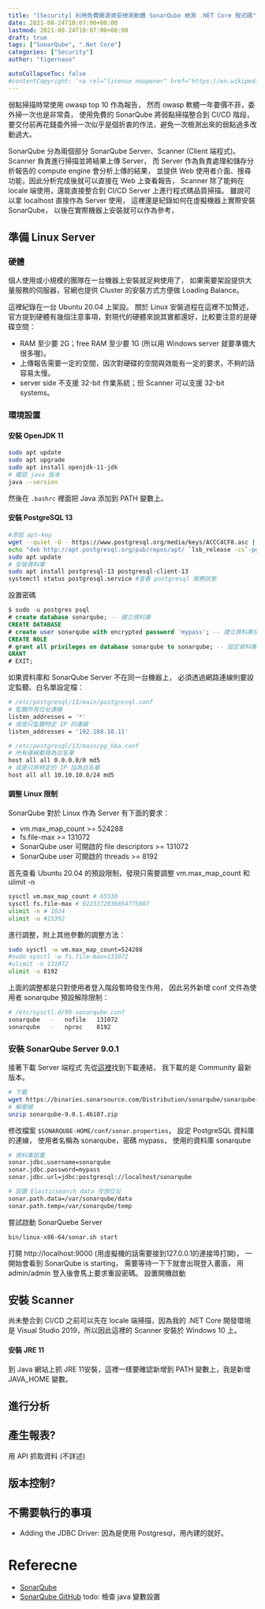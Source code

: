 ```yaml
---
title: "[Security] 利用免費開源資安檢測軟體 SonarQube 檢測 .NET Core 程式碼"
date: 2021-08-24T10:07:00+08:00
lastmod: 2021-08-24T10:07:00+08:00
draft: true
tags: ["SonarQube", ".Net Core"]
categories: ["Security"]
author: "tigernaxo"

autoCollapseToc: false
#contentCopyright: '<a rel="license noopener" href="https://en.wikipedia.org/wiki/Wikipedia:Text_of_Creative_Commons_Attribution-ShareAlike_3.0_Unported_License" target="_blank">Creative Commons Attribution-ShareAlike License</a>'
---
```

弱點掃描時常使用 owasp top 10 作為報告，
然而 owasp 軟體一年要價不菲，委外掃一次也是非常貴，
使用免費的 SonarQube 將弱點掃描整合到 CI/CD 階段，
要交付前再花錢委外掃一次似乎是個折衷的作法，避免一次檢測出來的弱點過多改動過大。

SonarQube 分為兩個部分 SonarQube Server、Scanner (Client 端程式)。
Scanner 負責進行掃描並將結果上傳 Server，
而 Server 作為負責處理和儲存分析報告的 compute engine 會分析上傳的結果，
並提供 Web 使用者介面、搜尋功能，因此分析完成後就可以直接在 Web 上查看報告，
Scanner 除了能夠在 locale 端使用，還能直接整合到 CI/CD Server 上進行程式碼品質掃描。
雖說可以拿 localhost 直接作為 Server 使用，
這裡還是紀錄如何在虛擬機器上實際安裝 SonarQube，
以後在實際機器上安裝就可以作為參考，

## 準備 Linux Server
### 硬體
個人使用或小規模的團隊在一台機器上安裝就足夠使用了，
如果需要架設提供大量服務的伺服器，官網也提供 Cluster 的安裝方式方便做 Loading Balance。

這裡紀錄在一台 Ubuntu 20.04 上架設。
關於 Linux 安裝過程在這裡不加贅述，
官方提到硬體有幾個注意事項，對現代的硬體來說其實都還好，比較要注意的是硬碟空間：
 - RAM 至少要 2G；free RAM 至少要 1G (所以用 Windows server 就要準備大很多喔)。
 - 上傳報告需要一定的空間，因次對硬碟的空間與效能有一定的要求，不夠的話容易太慢。
 - server side 不支援 32-bit 作業系統；但 Scanner 可以支援 32-bit systems。
### 環境設置
#### 安裝 OpenJDK 11
```bash
sudo apt update
sudo apt upgrade
sudo apt install openjdk-11-jdk
# 確認 java 版本
java --version
```
然後在 `.bashrc` 裡面把 Java 添加到 PATH 變數上。
#### 安裝 PostgreSQL 13
```bash
#添加 apt-key
wget --quiet -O - https://www.postgresql.org/media/keys/ACCC4CF8.asc | sudo apt-key add -
echo "deb http://apt.postgresql.org/pub/repos/apt/ `lsb_release -cs`-pgdg main" |sudo tee  /etc/apt/sources.list.d/pgdg.list
sudo apt update
# 安裝資料庫
sudo apt install postgresql-13 postgresql-client-13
systemctl status postgresql.service #查看 postgresql 服務狀態
```
設置密碼
```sql
$ sudo -u postgres psql
# create database sonarqube; -- 建立資料庫
CREATE DATABASE
# create user sonarqube with encrypted password 'mypass'; -- 建立資料庫使用者和密碼
CREATE ROLE
# grant all privileges on database sonarqube to sonarqube; -- 設定資料庫權限
GRANT
# EXIT;
```
如果資料庫和 SonarQube Server 不在同一台機器上，
必須透過網路連線則要設定監聽、白名單設定檔：
```bash
# /etc/postgresql/13/main/postgresql.conf
# 監聽所有位址連線
listen_addresses = '*'
# 或是只監聽特定 IP 的連線
listen_addresses = '192.168.10.11'
```
```bash
# /etc/postgresql/13/main/pg_hba.conf
# 所有連線都視為白名單
host all all 0.0.0.0/0 md5
# 或是只將特定的 IP 加為白名單
host all all 10.10.10.0/24 md5
```
#### 調整 Linux 限制
SonarQube 對於 Linux 作為 Server 有下面的要求：
 - vm.max_map_count >= 524288
 - fs.file-max >= 131072
 - SonarQube user 可開啟的 file descriptors >= 131072 
 - SonarQube user 可開啟的 threads >= 8192

首先查看 Ubuntu 20.04 的預設限制，發現只需要調整 vm.max_map_count 和 ulimit -n 
```bash
sysctl vm.max_map_count # 65530
sysctl fs.file-max # 9223372036854775807
ulimit -n # 1024
ulimit -u #15392
```
進行調整，附上其他參數的調整方法：
```bash
sudo sysctl -w vm.max_map_count=524288
#sudo sysctl -w fs.file-max=131072
#ulimit -n 131072
ulimit -u 8192
```
上面的調整都是只對使用者登入階段暫時發生作用，
因此另外新增 conf 文件為使用者 sonarqube 預設解除限制：
```bash
# /etc/sysctl.d/99-sonarqube.conf
sonarqube   -   nofile   131072
sonarqube   -   nproc    8192
```

### 安裝 SonarQube Server 9.0.1
接著下載 Server 端程式
先從[這裡](https://www.sonarqube.org/downloads/)找到下載連結，
我下載的是 Community 最新版本。
```bash
# 下載
wget https://binaries.sonarsource.com/Distribution/sonarqube/sonarqube-9.0.1.46107.zip
# 解壓縮
unzip sonarqube-9.0.1.46107.zip
```
修改檔案 `$SONARQUBE-HOME/conf/sonar.properties`，
設定 PostgreSQL 資料庫的連線，
使用者名稱為 sonarqube，密碼 mypass， 使用的資料庫 sonarqube
```bash
# 資料庫設置
sonar.jdbc.username=sonarqube
sonar.jdbc.password=mypass
sonar.jdbc.url=jdbc:postgresql://localhost/sonarqube

# 設置 Elasticsearch data 存放位址
sonar.path.data=/var/sonarqube/data
sonar.path.temp=/var/sonarqube/temp
```
嘗試啟動 SonarQuebe Server
```bash
bin/linux-x86-64/sonar.sh start
```

打開 http://localhost:9000 (用虛擬機的話需要接到127.0.0.1的連接埠打開)，
一開始會看到 SonarQube is starting，
需要等待一下下就會出現登入畫面，
用 admin/admin 登入後會馬上要求重設密碼。
設置開機啟動
## 安裝 Scanner
尚未整合到 CI/CD 之前可以先在 locale 端掃描，因為我的 .NET Core 開發環境是 Visual Studio 2019，所以因此這裡的 Scanner 安裝於 Windows 10 上。
#### 安裝 JRE 11
到 Java 網站上抓 JRE 11安裝，這裡一樣要確認新增到 PATH 變數上，我是新增 JAVA_HOME 變數。
## 進行分析
## 產生報表?
用 API 抓取資料 (不詳述)
## 版本控制?
## 不需要執行的事項
 - Adding the JDBC Driver: 因為是使用 Postgresql，用內建的就好。
# Referecne
- [SonarQube](https://www.sonarqube.org/)
- [SonarQube GitHub](https://github.com/SonarSource/sonarqube)
todo: 檢查 java 變數設置